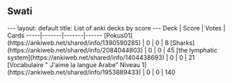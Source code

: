 <h2>Swati</h2>
---
layout: default
title: List of anki decks by score
---
Deck | Score | Votes | Cards
-----|-------|-------|------
[Pokus01](https://ankiweb.net/shared/info/1390590285) | 0 | 0 | 8
[Sharks](https://ankiweb.net/shared/info/2084044803) | 0 | 0 | 45
[the lymphatic system](https://ankiweb.net/shared/info/1404438693) | 0 | 0 | 21
[Vocabulaire " J'aime la langue Arabe" Niveau 1](https://ankiweb.net/shared/info/1953889433) | 0 | 0 | 140
